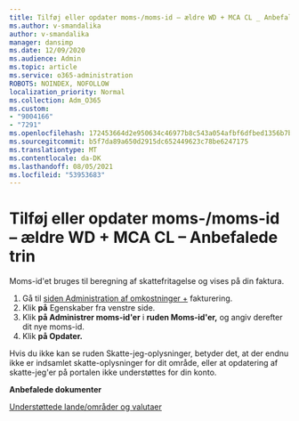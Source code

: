 ```yaml
---
title: Tilføj eller opdater moms-/moms-id – ældre WD + MCA CL _ Anbefalede trin
ms.author: v-smandalika
author: v-smandalika
manager: dansimp
ms.date: 12/09/2020
ms.audience: Admin
ms.topic: article
ms.service: o365-administration
ROBOTS: NOINDEX, NOFOLLOW
localization_priority: Normal
ms.collection: Adm_O365
ms.custom:
- "9004166"
- "7291"
ms.openlocfilehash: 172453664d2e950634c46977b8c543a054afbf6dfbed1356b7b13416ecf80b22
ms.sourcegitcommit: b5f7da89a650d2915dc652449623c78be6247175
ms.translationtype: MT
ms.contentlocale: da-DK
ms.lasthandoff: 08/05/2021
ms.locfileid: "53953683"
---
```

# <a name="add-or-update-vattax-id---legacy-wd--mca-cl---recommended-steps"></a>Tilføj eller opdater moms-/moms-id – ældre WD + MCA CL – Anbefalede trin

Moms-id'et bruges til beregning af skattefritagelse og vises på din faktura.

1. Gå til [siden Administration af omkostninger +](https://ms.portal.azure.com/#blade/Microsoft_Azure_GTM/ModernBillingMenuBlade/Overview) fakturering. 
2. Klik **på** Egenskaber fra venstre side. 
3. Klik **på Administrer moms-id'er** i **ruden Moms-id'er,** og angiv derefter dit nye moms-id.
4. Klik **på Opdater.** 

Hvis du ikke kan  se ruden Skatte-jeg-oplysninger, betyder det, at der endnu ikke er indsamlet skatte-oplysninger for dit område, eller at opdatering af skatte-jeg'er på portalen ikke understøttes for din konto.

**Anbefalede dokumenter**

[Understøttede lande/områder og valutaer](https://azure.microsoft.com/pricing/faq/)

